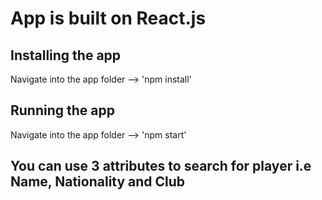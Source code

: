 # App is built on React.js

## Installing the app
Navigate into the app folder --> 'npm install'

## Running the app
Navigate into the app folder --> 'npm start'

## You can use 3 attributes to search for player i.e Name, Nationality and Club
